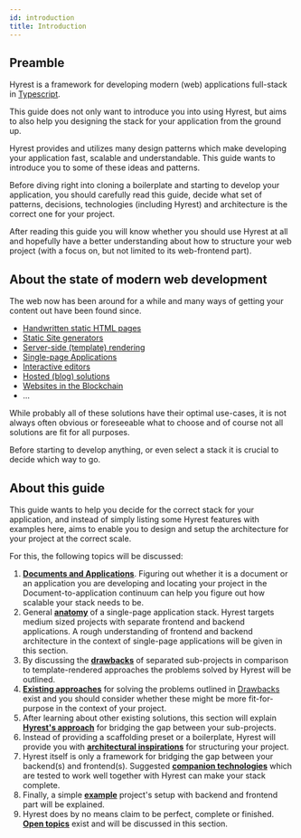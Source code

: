 ```yaml
---
id: introduction
title: Introduction
---
```


## Preamble

Hyrest is a framework for developing modern (web) applications full-stack in [Typescript](https://www.typescriptlang.org/).

This guide does not only want to introduce you into using Hyrest, but aims to also help you designing the stack for your application
from the ground up.

Hyrest provides and utilizes many design patterns which make developing your application fast, scalable and understandable.
This guide wants to introduce you to some of these ideas and patterns.

Before diving right into cloning a boilerplate and starting to develop your application, you should carefully read this guide,
decide what set of patterns, decisions, technologies (including Hyrest) and architecture is the correct one for your project.

After reading this guide you will know whether you should use Hyrest at all and hopefully have a better understanding about how to
structure your web project (with a focus on, but not limited to its web-frontend part).

## About the state of modern web development

The web now has been around for a while and many ways of getting your content out have been found since.

- [Handwritten static HTML pages](https://en.wikipedia.org/wiki/HTML)
- [Static Site generators](https://www.staticgen.com/)
- [Server-side (template) rendering](https://en.wikipedia.org/wiki/Server-side_scripting)
- [Single-page Applications](https://en.wikipedia.org/wiki/Single-page_application)
- [Interactive editors](https://en.wikipedia.org/wiki/List_of_HTML_editors)
- [Hosted (blog) solutions](https://en.wikipedia.org/wiki/Blog)
- [Websites in the Blockchain](https://www.reddit.com/r/Bitcoin/comments/544iwk/host_webpage_on_blockchain/)
- ...

While probably all of these solutions have their optimal use-cases, it is not always often obvious or foreseeable what to choose and
of course not all solutions are fit for all purposes.

Before starting to develop anything, or even select a stack it is crucial to decide which way to go. 

## About this guide

This guide wants to help you decide for the correct stack for your application, and instead of simply listing some Hyrest features with examples here, aims to enable you to design and setup the architecture for your project at the correct scale.

For this, the following topics will be discussed:

1. **[Documents and Applications](document-application)**. Figuring out whether it is a document or an application you are developing and locating your project in the Document-to-application continuum can help you figure out how scalable your stack needs to be.
2. General **[anatomy](anatomy)** of a single-page application stack. Hyrest targets medium sized projects with separate frontend and backend applications. A rough understanding of frontend and backend architecture in the context of single-page applications will be given in this section.
3. By discussing the **[drawbacks](drawbacks)** of separated sub-projects in comparison to template-rendered approaches the problems solved by Hyrest will be outlined.
4. **[Existing approaches](existing-approaches)** for solving the problems outlined in [Drawbacks](drawbacks) exist and you should consider whether these might be more fit-for-purpose in the context of your project.
5. After learning about other existing solutions, this section will explain **[Hyrest's approach](hyrests-aproach)** for bridging the gap between your sub-projects.
6. Instead of providing a scaffolding preset or a boilerplate, Hyrest will provide you with **[architectural inspirations](architectural-inspirations)** for structuring your project.
7. Hyrest itself is only a framework for bridging the gap between your backend(s) and frontend(s). Suggested **[companion technologies](companion-technologies)** which are tested to work well together with Hyrest can make your stack complete.
8. Finally, a simple **[example](example)** project's setup with backend and frontend part will be explained.
9. Hyrest does by no means claim to be perfect, complete or finished. **[Open topics](open-topics)** exist and will be discussed in this section.
